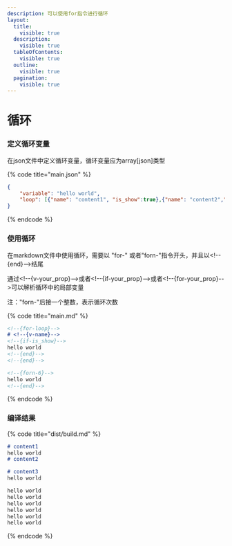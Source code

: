 ```yaml
---
description: 可以使用for指令进行循环
layout:
  title:
    visible: true
  description:
    visible: true
  tableOfContents:
    visible: true
  outline:
    visible: true
  pagination:
    visible: true
---
```


# 循环

### 定义循环变量

在json文件中定义循环变量，循环变量应为array\[json]类型

{% code title="main.json" %}
```json
{
    "variable": "hello world",
    "loop": [{"name": "content1", "is_show":true},{"name": "content2","is_show": false},{"name": "content3", "is_show": true}]
}
```
{% endcode %}

### 使用循环

在markdown文件中使用循环，需要以 "for-" 或者"forn-"指令开头，并且以\<!--{end}-->结尾

通过\<!--{v-your\_prop}-->或者\<!--{if-your\_prop}-->或者\<!--{for-your\_prop}-->可以解析循环中的局部变量

注："forn-"后接一个整数，表示循环次数

{% code title="main.md" %}
```markdown
<!--{for-loop}-->
# <!--{v-name}-->
<!--{if-is_show}-->
hello world
<!--{end}-->
<!--{end}-->

<!--{forn-6}-->
hello world
<!--{end}-->
```
{% endcode %}

### 编译结果

{% code title="dist/build.md" %}
```markdown
# content1
hello world
# content2

# content3
hello world

hello world
hello world
hello world
hello world
hello world
hello world
```
{% endcode %}

